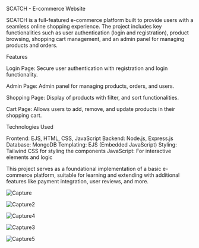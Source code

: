 SCATCH - E-commerce Website

SCATCH is a full-featured e-commerce platform built to provide users with a seamless online shopping experience. The project includes key functionalities such as user authentication (login and registration), product browsing, shopping cart management, and an admin panel for managing products and orders.


Features

Login Page: Secure user authentication with registration and login functionality.

Admin Page: Admin panel for managing products, orders, and users.

Shopping Page: Display of products with  filter, and sort functionalities.

Cart Page: Allows users to add, remove, and update products in their shopping cart.


Technologies Used

Frontend: EJS, HTML, CSS, JavaScript
Backend: Node.js, Express.js
Database: MongoDB
Templating: EJS (Embedded JavaScript)
Styling: Tailwind CSS for styling the components
JavaScript: For interactive elements and logic   

This project serves as a foundational implementation of a basic e-commerce platform, suitable for learning and extending with additional features like payment integration, user reviews, and more.

![Capture](https://github.com/user-attachments/assets/c4bf00e1-55a1-4a3b-8591-609c26c397da)

![Capture2](https://github.com/user-attachments/assets/aaff4ad6-0f67-409b-ab23-0c6689a6a3ab)

![Capture4](https://github.com/user-attachments/assets/91c74883-8b50-424c-b02e-6e9957e57c75)

![Capture3](https://github.com/user-attachments/assets/5d4bf065-2b96-4371-84af-983ceba41c48)

![Capture5](https://github.com/user-attachments/assets/3bd8aaee-a67d-4dc6-bac2-2ec9d0e37db4)


